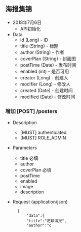## 海报集锦
+ 2018年7月6日
     + API初始化
+ Data
    + id (Long) - ID
    + title (String) - 标题
    + author (String) - 作者
    + coverPlan (String) - 封面图
    + postTime (Date) - 发布时间
    + enabled (int) - 是否可用
    + creator (Long) - 创建人
    + modifier (Long) - 修改人
    + created (Date) - 创建时间
    + modified (Date) - 修改时间    

### 增加 [POST] /posters
+ Description
  + [MUST] authenticated
  + [MUST] ROLE_ADMIN

+ Parameters
    + title 必填  
    + author 
    + coverPlan 必填
    + postTime 
    + enabled
    + image
    + description

+ Request (application/json)

        {
        	"data":{
        	"title":"足球海报",
        	"author":"c

